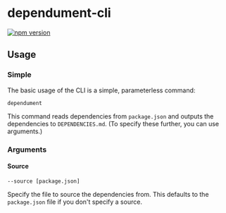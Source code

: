 # dependument-cli

[![npm version](https://badge.fury.io/js/dependument-cli.svg)](https://badge.fury.io/js/dependument-cli)

## Usage

### Simple

The basic usage of the CLI is a simple, parameterless command:

    dependument
    
This command reads dependencies from `package.json` and outputs the dependencies to `DEPENDENCIES.md`. (To specify these further, you can use arguments.)

### Arguments

#### Source

    --source [package.json]
    
Specify the file to source the dependencies from. This defaults to the `package.json` file if you don't specify a source.
